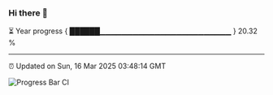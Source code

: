### Hi there 👋

⏳ Year progress { ██████▁▁▁▁▁▁▁▁▁▁▁▁▁▁▁▁▁▁▁▁▁▁▁▁ } 20.32 %

---

⏰ Updated on Sun, 16 Mar 2025 03:48:14 GMT

![Progress Bar CI](https://github.com/IshwaranRudhara/GIT-ACTION/workflows/Progress%20Bar%20CI/badge.svg)
